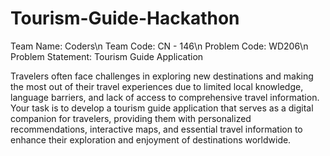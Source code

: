 # Tourism-Guide-Hackathon

Team Name: Coders\n
Team Code: CN - 146\n
Problem Code: WD206\n
Problem Statement: Tourism Guide Application

Travelers often face challenges in exploring new destinations and making the most out of their travel experiences due to limited local knowledge, language barriers, and lack of access to comprehensive travel information. Your task is to develop a tourism guide application that serves as a digital companion for travelers, providing them with personalized recommendations, interactive maps, and essential travel information to enhance their exploration and enjoyment of destinations worldwide.
